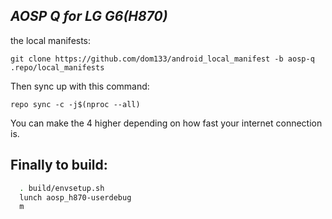 _AOSP Q for LG G6(H870)_
---------------------------

the local manifests:

	git clone https://github.com/dom133/android_local_manifest -b aosp-q .repo/local_manifests

Then sync up with this command:

	repo sync -c -j$(nproc --all) 
	
You can make the 4 higher depending on how fast your internet connection is. 

Finally to build:
-----------------

```bash
  . build/envsetup.sh
  lunch aosp_h870-userdebug
  m
```
